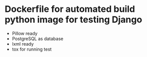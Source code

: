 # Dockerfile for automated build python image for testing Django

- Pillow ready
- PostgreSQL as database
- lxml ready
- tox for running test
